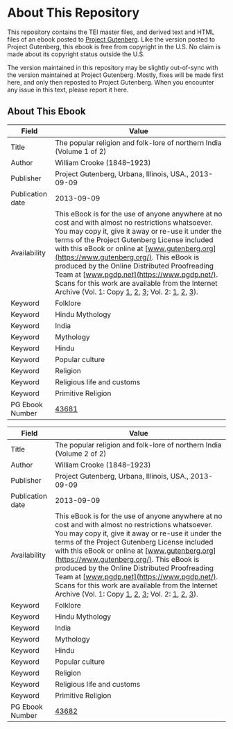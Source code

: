 # About This Repository

This repository contains the TEI master files, and derived text and HTML files of an ebook posted to [Project Gutenberg](https://www.gutenberg.org/). Like the version posted to Project Gutenberg, this ebook is free from copyright in the U.S. No claim is made about its copyright status outside the U.S.

The version maintained in this repository may be slightly out-of-sync with the version maintained at Project Gutenberg. Mostly, fixes will be made first here, and only then reposted to Project Gutenberg. When you encounter any issue in this text, please report it here.

## About This Ebook

| Field | Value |
| ----- | ----- |
| Title | The popular religion and folk-lore of northern India (Volume 1 of 2) |
| Author | William Crooke (1848–1923) |
| Publisher | Project Gutenberg, Urbana, Illinois, USA., 2013-09-09 |
| Publication date | 2013-09-09 |
| Availability | This eBook is for the use of anyone anywhere at no cost and with almost no restrictions whatsoever. You may copy it, give it away or re-use it under the terms of the Project Gutenberg License included with this eBook or online at [www.gutenberg.org](https://www.gutenberg.org/). This eBook is produced by the Online Distributed Proofreading Team at [www.pgdp.net](https://www.pgdp.net/). Scans for this work are available from the Internet Archive (Vol. 1: Copy [1](https://archive.org/details/popularreligionf01croo), [2](https://archive.org/details/popularreligionf01croouoft), [3](https://archive.org/details/popularreligion01croogoog); Vol. 2: [1](https://archive.org/details/popularreligionf02croo), [2](https://archive.org/details/popularreligionf02croouoft), [3](https://archive.org/details/popularreligion00croogoog)). |
| Keyword | Folklore |
| Keyword | Hindu Mythology |
| Keyword | India |
| Keyword | Mythology |
| Keyword | Hindu |
| Keyword | Popular culture |
| Keyword | Religion |
| Keyword | Religious life and customs |
| Keyword | Primitive Religion |
| PG Ebook Number | [43681](https://www.gutenberg.org/ebooks/43681) |

| Field | Value |
| ----- | ----- |
| Title | The popular religion and folk-lore of northern India (Volume 2 of 2) |
| Author | William Crooke (1848–1923) |
| Publisher | Project Gutenberg, Urbana, Illinois, USA., 2013-09-09 |
| Publication date | 2013-09-09 |
| Availability | This eBook is for the use of anyone anywhere at no cost and with almost no restrictions whatsoever. You may copy it, give it away or re-use it under the terms of the Project Gutenberg License included with this eBook or online at [www.gutenberg.org](https://www.gutenberg.org/). This eBook is produced by the Online Distributed Proofreading Team at [www.pgdp.net](https://www.pgdp.net/). Scans for this work are available from the Internet Archive (Vol. 1: Copy [1](https://archive.org/details/popularreligionf01croo), [2](https://archive.org/details/popularreligionf01croouoft), [3](https://archive.org/details/popularreligion01croogoog); Vol. 2: [1](https://archive.org/details/popularreligionf02croo), [2](https://archive.org/details/popularreligionf02croouoft), [3](https://archive.org/details/popularreligion00croogoog)). |
| Keyword | Folklore |
| Keyword | Hindu Mythology |
| Keyword | India |
| Keyword | Mythology |
| Keyword | Hindu |
| Keyword | Popular culture |
| Keyword | Religion |
| Keyword | Religious life and customs |
| Keyword | Primitive Religion |
| PG Ebook Number | [43682](https://www.gutenberg.org/ebooks/43682) |
